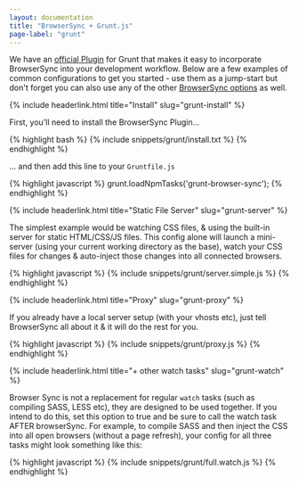 ```yaml
---
layout: documentation
title: "BrowserSync + Grunt.js"
page-label: "grunt"
---
```


We have an [official Plugin]({{site.links.grunt-github}}) for Grunt that makes it easy to incorporate
BrowserSync into your development workflow. Below are a few examples of common configurations to get you started - use them
as a jump-start but don't forget you can also use any of the other [BrowserSync options]({{site.links.options}}) as well.

{% include headerlink.html title="Install" slug="grunt-install" %}

First, you'll need to install the BrowserSync Plugin...

{% highlight bash %}
{% include snippets/grunt/install.txt %}
{% endhighlight %}

... and then add this line to your `Gruntfile.js`

{% highlight javascript %}
grunt.loadNpmTasks('grunt-browser-sync');
{% endhighlight %}


{% include headerlink.html title="Static File Server" slug="grunt-server" %}

The simplest example would be watching CSS files, & using the built-in server for static
HTML/CSS/JS files. This config alone will launch a mini-server (using your current working directory
as the base), watch your CSS files for changes & auto-inject those changes into all connected browsers. 

{% highlight javascript %}
{% include snippets/grunt/server.simple.js %}
{% endhighlight %}


{% include headerlink.html title="Proxy" slug="grunt-proxy" %}

If you already have a local server setup (with your vhosts etc), just tell BrowserSync all about it & it will do the rest for you.

{% highlight javascript %}
{% include snippets/grunt/proxy.js %}
{% endhighlight %}

{% include headerlink.html title="+ other watch tasks" slug="grunt-watch" %}

Browser Sync is not a replacement for regular `watch` tasks (such as compiling SASS, LESS etc), 
they are designed to be used together. If you intend to do this, set this option to true and be sure to call 
the watch task AFTER browserSync. For example, to compile SASS and then inject the CSS into all open browsers 
(without a page refresh), your config for all three tasks might look something like this:

{% highlight javascript %}
{% include snippets/grunt/full.watch.js %}
{% endhighlight %}





